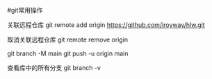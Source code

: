 #git常用操作

关联远程仓库
git remote add origin https://github.com/iroyway/hlw.git

取消关联远程仓库
git remote remove origin

git branch -M main
git push -u origin main

查看库中的所有分支
git branch -v 